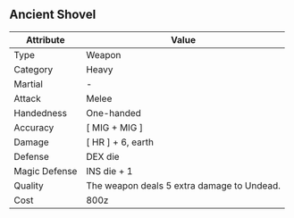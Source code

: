 ## Ancient Shovel

| Attribute     | Value                                      |                         
| ------------- | ------------------------------------------ | 
| Type          | Weapon                                     |                         
| Category      | Heavy                                      | %% remove line if not needed 
| Martial       | -                                          | %% remove line if not needed 
| Attack        | Melee                                      | %% remove line if not needed 
| Handedness    | One-handed                                 | %% remove line if not needed 
| Accuracy      | [ MIG + MIG ]                              | %% remove line if not needed 
| Damage        | [ HR ] + 6, earth                          | %% remove line if not needed 
| Defense       | DEX die                                    | %% remove line if not needed 
| Magic Defense | INS die + 1                                | %% remove line if not needed 
| Quality       | The weapon deals 5 extra damage to Undead. |                         
| Cost          | 800z                                       |                         
